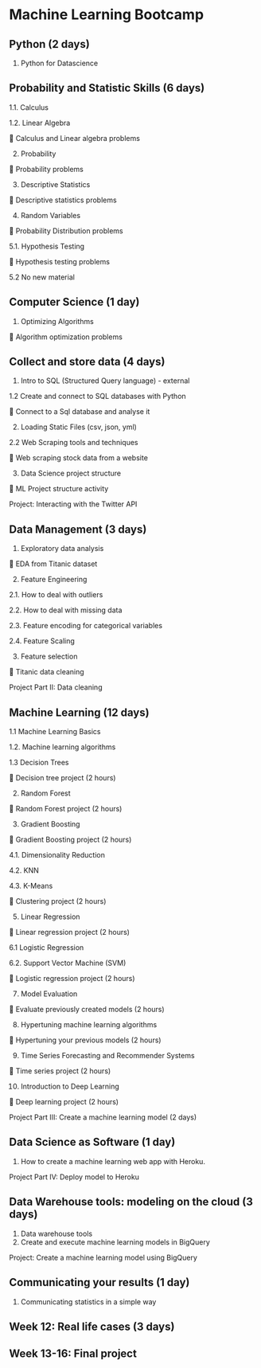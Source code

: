 # Machine Learning Bootcamp

## Python (2 days)

1. Python for Datascience

## Probability and Statistic Skills (6 days)

1.1. Calculus

1.2. Linear Algebra 

📝 Calculus and Linear algebra problems

2. Probability

📝 Probability problems 

3. Descriptive Statistics

📝 Descriptive statistics problems

4. Random Variables

📝 Probability Distribution problems

5.1. Hypothesis Testing

📝 Hypothesis testing problems

5.2 No new material


## Computer Science (1 day)

1. Optimizing Algorithms

📝 Algorithm optimization problems


## Collect and store data (4 days)

1. Intro to SQL (Structured Query language) - external

1.2 Create and connect to SQL databases with Python

📝 Connect to a Sql database and analyse it

2. Loading Static Files (csv, json, yml)

2.2  Web Scraping tools and techniques

📝 Web scraping stock data from a website

3. Data Science project structure

📝 ML Project structure activity
  
Project: Interacting with the Twitter API

## Data Management (3 days)

1. Exploratory data analysis

📝 EDA from Titanic dataset

2. Feature Engineering

2.1. How to deal with outliers

2.2. How to deal with missing data

2.3. Feature encoding for categorical variables

2.4. Feature Scaling

3. Feature selection

📝 Titanic data cleaning

Project Part II: Data cleaning

## Machine Learning (12 days)

1.1 Machine Learning Basics

1.2. Machine learning algorithms

1.3 Decision Trees

📝 Decision tree project (2 hours)

2. Random Forest

📝 Random Forest project (2 hours)

3. Gradient Boosting

📝 Gradient Boosting project (2 hours)

4.1. Dimensionality Reduction

4.2. KNN

4.3. K-Means

📝 Clustering project (2 hours)

5. Linear Regression

📝 Linear regression project (2 hours)

6.1 Logistic Regression

6.2. Support Vector Machine (SVM)

📝 Logistic regression project (2 hours)

7. Model Evaluation

📝 Evaluate previously created models (2 hours)

8. Hypertuning machine learning algorithms

📝 Hypertuning your previous models (2 hours)

9. Time Series Forecasting and Recommender Systems

📝 Time series project (2 hours)

10. Introduction to Deep Learning

📝 Deep learning project (2 hours)

Project Part III: Create a machine learning model (2 days)

## Data Science as Software (1 day)

1. How to create a machine learning web app with Heroku.

Project Part IV: Deploy model to Heroku 

## Data Warehouse tools: modeling on the cloud (3 days)

1. Data warehouse tools
2. Create and execute machine learning models in BigQuery 

Project: Create a machine learning model using BigQuery

## Communicating your results (1 day)

1. Communicating statistics in a simple way

## Week 12: Real life cases (3 days)

## Week 13-16: Final project
